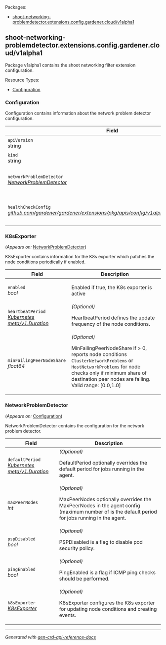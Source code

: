 <p>Packages:</p>
<ul>
<li>
<a href="#shoot-networking-problemdetector.extensions.config.gardener.cloud%2fv1alpha1">shoot-networking-problemdetector.extensions.config.gardener.cloud/v1alpha1</a>
</li>
</ul>
<h2 id="shoot-networking-problemdetector.extensions.config.gardener.cloud/v1alpha1">shoot-networking-problemdetector.extensions.config.gardener.cloud/v1alpha1</h2>
<p>
<p>Package v1alpha1 contains the shoot networking filter extension configuration.</p>
</p>
Resource Types:
<ul><li>
<a href="#shoot-networking-problemdetector.extensions.config.gardener.cloud/v1alpha1.Configuration">Configuration</a>
</li></ul>
<h3 id="shoot-networking-problemdetector.extensions.config.gardener.cloud/v1alpha1.Configuration">Configuration
</h3>
<p>
<p>Configuration contains information about the network problem detector configuration.</p>
</p>
<table>
<thead>
<tr>
<th>Field</th>
<th>Description</th>
</tr>
</thead>
<tbody>
<tr>
<td>
<code>apiVersion</code></br>
string</td>
<td>
<code>
shoot-networking-problemdetector.extensions.config.gardener.cloud/v1alpha1
</code>
</td>
</tr>
<tr>
<td>
<code>kind</code></br>
string
</td>
<td><code>Configuration</code></td>
</tr>
<tr>
<td>
<code>networkProblemDetector</code></br>
<em>
<a href="#shoot-networking-problemdetector.extensions.config.gardener.cloud/v1alpha1.NetworkProblemDetector">
NetworkProblemDetector
</a>
</em>
</td>
<td>
<em>(Optional)</em>
<p>NetworkProblemDetector contains the configuration for the network problem detector</p>
</td>
</tr>
<tr>
<td>
<code>healthCheckConfig</code></br>
<em>
<a href="https://github.com/gardener/gardener/extensions/pkg/apis/config">
github.com/gardener/gardener/extensions/pkg/apis/config/v1alpha1.HealthCheckConfig
</a>
</em>
</td>
<td>
<em>(Optional)</em>
<p>HealthCheckConfig is the config for the health check controller.</p>
</td>
</tr>
</tbody>
</table>
<h3 id="shoot-networking-problemdetector.extensions.config.gardener.cloud/v1alpha1.K8sExporter">K8sExporter
</h3>
<p>
(<em>Appears on:</em>
<a href="#shoot-networking-problemdetector.extensions.config.gardener.cloud/v1alpha1.NetworkProblemDetector">NetworkProblemDetector</a>)
</p>
<p>
<p>K8sExporter contains information for the K8s exporter which patches the node conditions periodically if enabled.</p>
</p>
<table>
<thead>
<tr>
<th>Field</th>
<th>Description</th>
</tr>
</thead>
<tbody>
<tr>
<td>
<code>enabled</code></br>
<em>
bool
</em>
</td>
<td>
<p>Enabled if true, the K8s exporter is active</p>
</td>
</tr>
<tr>
<td>
<code>heartbeatPeriod</code></br>
<em>
<a href="https://kubernetes.io/docs/reference/generated/kubernetes-api/v1.25/#duration-v1-meta">
Kubernetes meta/v1.Duration
</a>
</em>
</td>
<td>
<em>(Optional)</em>
<p>HeartbeatPeriod defines the update frequency of the node conditions.</p>
</td>
</tr>
<tr>
<td>
<code>minFailingPeerNodeShare</code></br>
<em>
float64
</em>
</td>
<td>
<em>(Optional)</em>
<p>MinFailingPeerNodeShare if &gt; 0, reports node conditions <code>ClusterNetworkProblems</code> or <code>HostNetworkProblems</code> for node checks only if minimum share of destination peer nodes are failing. Valid range: [0.0,1.0]</p>
</td>
</tr>
</tbody>
</table>
<h3 id="shoot-networking-problemdetector.extensions.config.gardener.cloud/v1alpha1.NetworkProblemDetector">NetworkProblemDetector
</h3>
<p>
(<em>Appears on:</em>
<a href="#shoot-networking-problemdetector.extensions.config.gardener.cloud/v1alpha1.Configuration">Configuration</a>)
</p>
<p>
<p>NetworkProblemDetector contains the configuration for the network problem detector.</p>
</p>
<table>
<thead>
<tr>
<th>Field</th>
<th>Description</th>
</tr>
</thead>
<tbody>
<tr>
<td>
<code>defaultPeriod</code></br>
<em>
<a href="https://kubernetes.io/docs/reference/generated/kubernetes-api/v1.25/#duration-v1-meta">
Kubernetes meta/v1.Duration
</a>
</em>
</td>
<td>
<em>(Optional)</em>
<p>DefaultPeriod optionally overrides the default period for jobs running in the agent.</p>
</td>
</tr>
<tr>
<td>
<code>maxPeerNodes</code></br>
<em>
int
</em>
</td>
<td>
<em>(Optional)</em>
<p>MaxPeerNodes optionally overrides the MaxPeerNodes in the agent config (maximum number of is the default period for jobs running in the agent.</p>
</td>
</tr>
<tr>
<td>
<code>pspDisabled</code></br>
<em>
bool
</em>
</td>
<td>
<em>(Optional)</em>
<p>PSPDisabled is a flag to disable pod security policy.</p>
</td>
</tr>
<tr>
<td>
<code>pingEnabled</code></br>
<em>
bool
</em>
</td>
<td>
<em>(Optional)</em>
<p>PingEnabled is a flag if ICMP ping checks should be performed.</p>
</td>
</tr>
<tr>
<td>
<code>k8sExporter</code></br>
<em>
<a href="#shoot-networking-problemdetector.extensions.config.gardener.cloud/v1alpha1.K8sExporter">
K8sExporter
</a>
</em>
</td>
<td>
<em>(Optional)</em>
<p>K8sExporter configures the K8s exporter for updating node conditions and creating events.</p>
</td>
</tr>
</tbody>
</table>
<hr/>
<p><em>
Generated with <a href="https://github.com/ahmetb/gen-crd-api-reference-docs">gen-crd-api-reference-docs</a>
</em></p>
